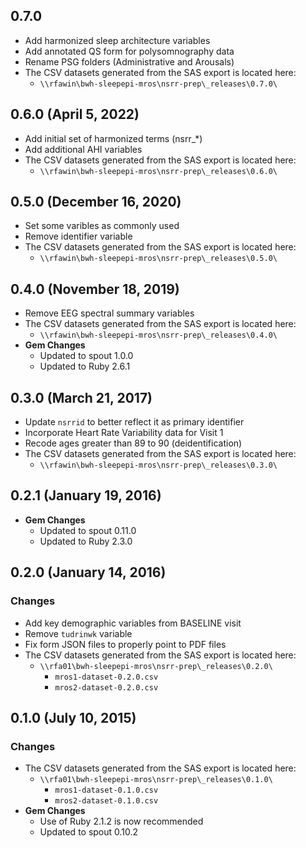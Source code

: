 ## 0.7.0 

- Add harmonized sleep architecture variables
- Add annotated QS form for polysomnography data 
- Rename PSG folders (Administrative and Arousals)
- The CSV datasets generated from the SAS export is located here:
  - `\\rfawin\bwh-sleepepi-mros\nsrr-prep\_releases\0.7.0\`

## 0.6.0 (April 5, 2022)

- Add initial set of harmonized terms (nsrr_*)
- Add additional AHI variables
- The CSV datasets generated from the SAS export is located here:
  - `\\rfawin\bwh-sleepepi-mros\nsrr-prep\_releases\0.6.0\`

## 0.5.0 (December 16, 2020)

- Set some varibles as commonly used
- Remove identifier variable
- The CSV datasets generated from the SAS export is located here:
  - `\\rfawin\bwh-sleepepi-mros\nsrr-prep\_releases\0.5.0\`

## 0.4.0 (November 18, 2019)

- Remove EEG spectral summary variables
- The CSV datasets generated from the SAS export is located here:
  - `\\rfawin\bwh-sleepepi-mros\nsrr-prep\_releases\0.4.0\`
- **Gem Changes**
  - Updated to spout 1.0.0
  - Updated to Ruby 2.6.1

## 0.3.0 (March 21, 2017)

- Update `nsrrid` to better reflect it as primary identifier
- Incorporate Heart Rate Variability data for Visit 1
- Recode ages greater than 89 to 90 (deidentification)
- The CSV datasets generated from the SAS export is located here:
  - `\\rfawin\bwh-sleepepi-mros\nsrr-prep\_releases\0.3.0\`

## 0.2.1 (January 19, 2016)

- **Gem Changes**
  - Updated to spout 0.11.0
  - Updated to Ruby 2.3.0

## 0.2.0 (January 14, 2016)

### Changes
- Add key demographic variables from BASELINE visit
- Remove `tudrinwk` variable
- Fix form JSON files to properly point to PDF files
- The CSV datasets generated from the SAS export is located here:
  - `\\rfa01\bwh-sleepepi-mros\nsrr-prep\_releases\0.2.0\`
    - `mros1-dataset-0.2.0.csv`
    - `mros2-dataset-0.2.0.csv`

## 0.1.0 (July 10, 2015)

### Changes
- The CSV datasets generated from the SAS export is located here:
  - `\\rfa01\bwh-sleepepi-mros\nsrr-prep\_releases\0.1.0\`
    - `mros1-dataset-0.1.0.csv`
    - `mros2-dataset-0.1.0.csv`
- **Gem Changes**
  - Use of Ruby 2.1.2 is now recommended
  - Updated to spout 0.10.2
